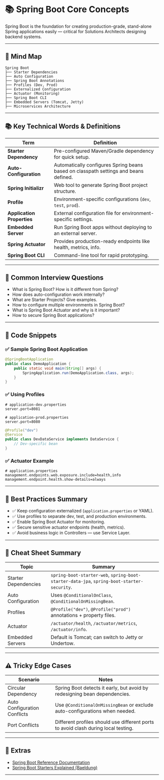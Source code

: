 # 📚 Spring Boot Core Concepts

Spring Boot is the foundation for creating production-grade, stand-alone Spring applications easily — critical for Solutions Architects designing backend systems.

---

## 🧠 Mind Map

```
Spring Boot
├── Starter Dependencies
├── Auto Configuration
├── Spring Boot Annotations
├── Profiles (Dev, Prod)
├── Externalized Configuration
├── Actuator (Monitoring)
├── Spring Boot CLI
├── Embedded Servers (Tomcat, Jetty)
├── Microservices Architecture
```

---

## 📚 Key Technical Words & Definitions

| Term | Definition |
|------|------------|
| **Starter Dependency** | Pre-configured Maven/Gradle dependency for quick setup. |
| **Auto-Configuration** | Automatically configures Spring beans based on classpath settings and beans defined. |
| **Spring Initializr** | Web tool to generate Spring Boot project structure. |
| **Profile** | Environment-specific configurations (`dev`, `test`, `prod`). |
| **Application Properties** | External configuration file for environment-specific settings. |
| **Embedded Server** | Run Spring Boot apps without deploying to an external server. |
| **Spring Actuator** | Provides production-ready endpoints like health, metrics, info. |
| **Spring Boot CLI** | Command-line tool for rapid prototyping. |

---

## 🔎 Common Interview Questions

- What is Spring Boot? How is it different from Spring?
- How does auto-configuration work internally?
- What are Starter Projects? Give examples.
- How to configure multiple environments in Spring Boot?
- What is Spring Boot Actuator and why is it important?
- How to secure Spring Boot applications?

---

## 🧪 Code Snippets

### ✅ Sample Spring Boot Application
```java
@SpringBootApplication
public class DemoApplication {
    public static void main(String[] args) {
        SpringApplication.run(DemoApplication.class, args);
    }
}
```

### ✅ Using Profiles
```properties
# application-dev.properties
server.port=8081

# application-prod.properties
server.port=8080
```
```java
@Profile("dev")
@Service
public class DevDataService implements DataService {
    // Dev-specific bean
}
```

### ✅ Actuator Example
```properties
# application.properties
management.endpoints.web.exposure.include=health,info
management.endpoint.health.show-details=always
```

---

## 🎯 Best Practices Summary

- ✅ Keep configuration externalized (`application.properties` or YAML).
- ✅ Use profiles to separate dev, test, and production environments.
- ✅ Enable Spring Boot Actuator for monitoring.
- ✅ Secure sensitive actuator endpoints (health, metrics).
- ✅ Avoid business logic in Controllers — use Service Layer.

---

## 📘 Cheat Sheet Summary

| Topic | Summary |
|-------|---------|
| Starter Dependencies | `spring-boot-starter-web`, `spring-boot-starter-data-jpa`, `spring-boot-starter-security`. |
| Auto Configuration | Uses `@ConditionalOnClass`, `@ConditionalOnMissingBean`. |
| Profiles | `@Profile("dev")`, `@Profile("prod")` annotations + property files. |
| Actuator | `/actuator/health`, `/actuator/metrics`, `/actuator/info`. |
| Embedded Servers | Default is Tomcat; can switch to Jetty or Undertow. |

---

## ⚠️ Tricky Edge Cases

| Scenario | Notes |
|----------|-------|
| Circular Dependency | Spring Boot detects it early, but avoid by redesigning bean dependencies. |
| Auto Configuration Conflicts | Use `@ConditionalOnMissingBean` or exclude auto-configurations when needed. |
| Port Conflicts | Different profiles should use different ports to avoid clash during local testing. |

---

## 🔗 Extras

- [Spring Boot Reference Documentation](https://docs.spring.io/spring-boot/docs/current/reference/html/)
- [Spring Boot Starters Explained (Baeldung)](https://www.baeldung.com/spring-boot-starters)

---
